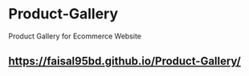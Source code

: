 # Product-Gallery
Product Gallery for Ecommerce Website

## https://faisal95bd.github.io/Product-Gallery/
